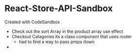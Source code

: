 # React-Store-API-Sandbox

Created with CodeSandbox

- Check out the sort Array in the product array use effect
- Checkout Catagories its a class component that uses router
  - had to find a way to pass props down
-
